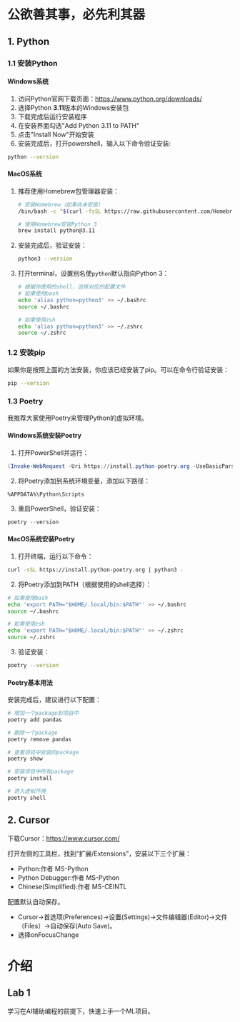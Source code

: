 # 公欲善其事，必先利其器

## 1. Python

### 1.1 安装Python
#### Windows系统

1. 访问Python官网下载页面：https://www.python.org/downloads/
2. 选择Python **3.11**版本的Windows安装包
3. 下载完成后运行安装程序
4. 在安装界面勾选"Add Python 3.11 to PATH"
5. 点击"Install Now"开始安装
6. 安装完成后，打开powershell，输入以下命令验证安装:
```bash
python --version
```

#### MacOS系统

1. 推荐使用Homebrew包管理器安装：

   ```bash
   # 安装Homebrew（如果尚未安装）
   /bin/bash -c "$(curl -fsSL https://raw.githubusercontent.com/Homebrew/install/HEAD/install.sh)"
   
   # 使用Homebrew安装Python 3
   brew install python@3.11
   ```

3. 安装完成后，验证安装：
   ```bash
   python3 --version
   ```

4. 打开terminal，设置别名使`python`默认指向Python 3：
   ```bash
   # 根据你使用的shell，选择对应的配置文件
   # 如果使用bash
   echo 'alias python=python3' >> ~/.bashrc
   source ~/.bashrc
   
   # 如果使用zsh
   echo 'alias python=python3' >> ~/.zshrc 
   source ~/.zshrc
   ```

### 1.2 安装pip
如果你是按照上面的方法安装，你应该已经安装了pip。可以在命令行验证安装：
```bash
pip --version
```

### 1.3 Poetry
我推荐大家使用Poetry来管理Python的虚拟环境。

#### Windows系统安装Poetry
1. 打开PowerShell并运行：
```powershell
(Invoke-WebRequest -Uri https://install.python-poetry.org -UseBasicParsing).Content | python -
```

2. 将Poetry添加到系统环境变量，添加以下路径：
```
%APPDATA%\Python\Scripts
```

3. 重启PowerShell，验证安装：
```powershell
poetry --version
```

#### MacOS系统安装Poetry
1. 打开终端，运行以下命令：
```bash
curl -sSL https://install.python-poetry.org | python3 -
```

2. 将Poetry添加到PATH（根据使用的shell选择）：
```bash
# 如果使用bash
echo 'export PATH="$HOME/.local/bin:$PATH"' >> ~/.bashrc
source ~/.bashrc

# 如果使用zsh
echo 'export PATH="$HOME/.local/bin:$PATH"' >> ~/.zshrc
source ~/.zshrc
```

3. 验证安装：
```bash
poetry --version
```

#### Poetry基本用法
安装完成后，建议进行以下配置：

```bash
# 增加一个package到项目中
poetry add pandas

# 删除一个package
poetry remove pandas

# 查看项目中安装的package
poetry show

# 安装项目中所有package
poetry install

# 进入虚拟环境
poetry shell
```


## 2. Cursor
下载Cursor：https://www.cursor.com/

打开左侧的工具栏，找到“扩展/Extensions”，安装以下三个扩展：

- Python:作者 MS-Python
- Python Debugger:作者 MS-Python
- Chinese(Simplified):作者 MS-CEINTL


配置默认自动保存。

- Cursor->首选项(Preferences)->设置(Settings)->文件编辑器(Editor)->文件（Files）->自动保存(Auto Save)。
- 选择onFocusChange


# 介绍

## Lab 1

学习在AI辅助编程的前提下，快速上手一个ML项目。


